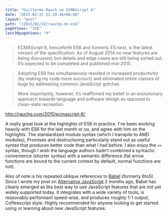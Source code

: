 ```yaml
---
title: "Guillermo Rauch on ECMAScript 6"
date: "2015-02-22 21:38:46+00:00"
layout: "post"
path: "/2015/02/22/rauchg-on-es6"
pageViews: "316"
last30pageViews: "0"
---
```


>ECMAScript 6, henceforth ES6 and formerly ES.next, is the latest version of the specification. As of August 2014 no new features are being discussed, but details and edge cases are still being sorted out. It’s expected to be completed and published mid-2015.

> Adopting ES6 has simultaneously resulted in increased productivity (by making my code more succinct) and eliminated entire classes of bugs by addressing common JavaScript gotchas.

> More importantly, however, it’s reaffirmed my belief in an evolutionary approach towards language and software design as opposed to clean-slate recreation.

http://rauchg.com/2015/ecmascript-6/

A really great look at the highlights of ES6 in practice.  I've been working heavily with ES6 for the last month or so, and agree with him on the highlights.  The standardized module syntax (which I transpile to AMD modules), Promises and destructuring particularly stand out as useful syntax that produces better code than what I had before.  I also enjoy the `=>` syntax, though I wish the language authors hadn't combined a syntactic convenience (shorter syntax) with a semantic difference (fat arrow functions are bound to the current context by default, normal functions are not). 

Also of note is his repeated oblique references to [Babel](https://babeljs.io/) (formerly 6to5).  Since I wrote my post on  [Alternative JavaScript](http://benmccormick.org/2014/11/24/alternative-javascript/) 2 months ago, Babel has clearly emerged as the best way to use JavaScript features that are not yet widely supported today.  It integrates with a wide variety of tools, is reasonably performant speed-wise, and produces roughly 1-1 output, Coffeescript style.  Highly recommended for anyone looking to get started using or learning about new JavaScript features.
